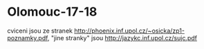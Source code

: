 # Olomouc-17-18
cviceni jsou ze stranek http://phoenix.inf.upol.cz/~osicka/zp1-poznamky.pdf, "jine stranky" jsou http://jazykc.inf.upol.cz/sujc.pdf
